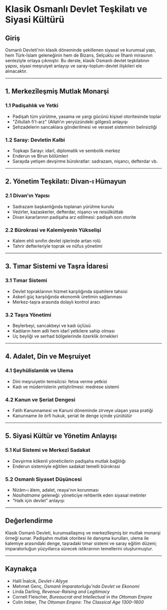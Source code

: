 # Klasik Osmanlı Devlet Teşkilatı ve Siyasi Kültürü

## Giriş

Osmanlı Devleti'nin klasik döneminde şekillenen siyasal ve kurumsal yapı, hem Türk-İslam geleneğinin hem de Bizans, Selçuklu ve İlhanlı mirasının senteziyle ortaya çıkmıştır. Bu derste, klasik Osmanlı devlet teşkilatının yapısı, siyasi meşruiyet anlayışı ve saray-toplum-devlet ilişkileri ele alınacaktır.

---

## 1. Merkezîleşmiş Mutlak Monarşi

### 1.1 Padişahlık ve Yetki

- Padişah tüm yürütme, yasama ve yargı gücünü kişisel otoritesinde toplar
- "Zıllullah fi’l-arz" (Allah’ın yeryüzündeki gölgesi) anlayışı
- Şehzadelerin sancaklara gönderilmesi ve veraset sisteminin belirsizliği

### 1.2 Saray: Devletin Kalbi

- Topkapı Sarayı: idarî, diplomatik ve sembolik merkez
- Enderun ve Birun bölümleri
- Sarayda yetişen devşirme bürokratlar: sadrazam, nişancı, defterdar vb.

---

## 2. Yönetim Teşkilatı: Divan-ı Hümayun

### 2.1 Divan'ın Yapısı

- Sadrazam başkanlığında toplanan yürütme kurulu
- Vezirler, kazaskerler, defterdar, nişancı ve reisülküttab
- Divan kararlarının padişaha arz edilmesi: padişah son otorite

### 2.2 Bürokrasi ve Kalemiyenin Yükselişi

- Kalem ehli sınıfın devlet işlerinde artan rolü
- Tahrir defterleriyle toprak ve nüfus yönetimi

---

## 3. Tımar Sistemi ve Taşra İdaresi

### 3.1 Tımar Sistemi

- Devlet topraklarının hizmet karşılığında sipahilere tahsisi
- Askerî güç karşılığında ekonomik üretimin sağlanması
- Merkez-taşra arasında dolaylı kontrol aracı

### 3.2 Taşra Yönetimi

- Beylerbeyi, sancakbeyi ve kadı üçlüsü
- Kadıların hem adli hem idarî yetkilere sahip olması
- Uç beyliği ve serhad bölgelerinde özerklik örnekleri

---

## 4. Adalet, Din ve Meşruiyet

### 4.1 Şeyhülislamlık ve Ulema

- Dini meşruiyetin temsilcisi: fetva verme yetkisi
- Kadı ve müderrislerin yetiştirilmesi: medrese sistemi

### 4.2 Kanun ve Şeriat Dengesi

- Fatih Kanunnamesi ve Kanuni döneminde zirveye ulaşan yasa pratiği
- Kanunname ile örfi hukuk, şeriat ile denge içinde yürütülür

---

## 5. Siyasi Kültür ve Yönetim Anlayışı

### 5.1 Kul Sistemi ve Merkezî Sadakat

- Devşirme kökenli yöneticilerin padişaha mutlak bağlılığı
- Enderun sistemiyle eğitilen sadakat temelli bürokrasi

### 5.2 Osmanlı Siyaset Düşüncesi

- Nizâm-ı âlem, adalet, reaya'nın korunması
- _Nasihatname_ geleneği: yöneticiye rehberlik eden siyasal metinler
- “Halk için devlet” anlayışı

---

## Değerlendirme

Klasik Osmanlı Devleti, kurumsallaşmış ve merkezîleşmiş bir mutlak monarşi örneği sunar. Padişahın mutlak otoritesi ile danışma kurulları, ulema ile kalemiye arasındaki denge, taşradaki tımar sistemi ve saray eğitim düzeni; imparatorluğun yüzyıllarca sürecek istikrarının temellerini oluşturmuştur.

---

## Kaynakça

- Halil İnalcık, _Devlet-i Aliyye_
- Mehmet Genç, _Osmanlı İmparatorluğu’nda Devlet ve Ekonomi_
- Linda Darling, _Revenue-Raising and Legitimacy_
- Cornell Fleischer, _Bureaucrat and Intellectual in the Ottoman Empire_
- Colin Imber, _The Ottoman Empire: The Classical Age 1300–1600_
